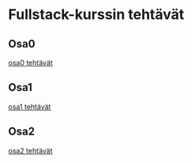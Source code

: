 # Fullstack-kurssin tehtävät

## Osa0

[osa0 tehtävät](osa0/README.md)

## Osa1

[osa1 tehtävät](osa1/README.md)

## Osa2
[osa2 tehtävät](osa2/README.md)
